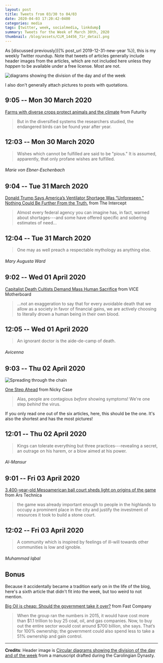 ```yaml
---
layout: post
title: Tweets from 03/30 to 04/03
date: 2020-04-03 17:20:42-0400
categories: media
tags: [twitter, week, socialmedia, linkdump]
summary: Tweets for the Week of March 30th, 2020
thumbnail: /blog/assets/CLM_14456_71r_detail.png
---
```


As [discussed previously]({% post_url 2019-12-31-new-year %}), this is my weekly Twitter roundup.  Note that tweets of articles generally include header images from the articles, which are not included here unless they *happen* to be available under a free license.  Most are not.

![diagrams showing the division of the day and of the week](/blog/assets/CLM_14456_71r_detail.png "diagrams showing the division of the day and of the week")

I also don't generally attach pictures to posts with quotations.

## 9:05 -- Mon 30 March 2020

[<i class="fab fa-twitter-square"></i>](https://jcolag.github.io/twitter/1244611584980369409) [Farms with diverse crops protect animals and the climate](https://www.futurity.org/farms-with-diverse-crops-biodiversity-climate-change-2313972/) from Futurity

 > But in the diversified systems the researchers studied, the endangered birds can be found year after year.

## 12:03 -- Mon 30 March 2020

[<i class="fab fa-twitter"></i>](https://jcolag.github.io/twitter/1244656380104937474)

 > Wishes which cannot be fulfilled are said to be "pious." It is assumed, apparently, that only profane wishes are fulfilled.

###### Marie von Ebner-Eschenbach

## 9:04 -- Tue 31 March 2020

[<i class="fab fa-twitter-square"></i>](https://jcolag.github.io/twitter/1244973721250672641) [Donald Trump Says America’s Ventilator Shortage Was “Unforeseen.” Nothing Could Be Further From the Truth.](https://theintercept.com/2020/03/24/donald-trump-says-americas-ventilator-shortage-was-unforeseen-nothing-could-be-further-from-the-truth/) from The Intercept

 > Almost every federal agency you can imagine has, in fact, warned about shortages---and some have offered specific and sobering estimates of need...

## 12:04 -- Tue 31 March 2020

[<i class="fab fa-twitter"></i>](https://jcolag.github.io/twitter/1245019019804962819)

 > One may as well preach a respectable mythology as anything else.

###### Mary Augusta Ward

## 9:02 -- Wed 01 April 2020

[<i class="fab fa-twitter-square"></i>](https://jcolag.github.io/twitter/1245335605828939776) [Capitalist Death Cultists Demand Mass Human Sacrifice](https://www.vice.com/en_us/article/k7e53y/trump-cuomo-economic-viability-over-saving-lives-coronavirus) from VICE Motherboard

 > ...not an exaggeration to say that for every avoidable death that we allow as a society in favor of financial gains, we are actively choosing to literally drown a human being in their own blood.

## 12:05 -- Wed 01 April 2020

[<i class="fab fa-twitter"></i>](https://jcolag.github.io/twitter/1245381659207188480)

 > An ignorant doctor is the aide-de-camp of death.

###### Avicenna

## 9:03 -- Thu 02 April 2020

![Spreading through the chain](/blog/assets/ncase-tracing-chain.png "Spreading through the chain")

[<i class="fab fa-twitter-square"></i>](https://jcolag.github.io/twitter/1245698245298286598) [One Step Ahead](https://blog.ncase.me/onestepahead/) from Nicky Case

 > Alas, people are contagious *before* showing symptoms! We're one step *behind* the virus.

If you only read one out of the six articles, here, this should be the one.  It's also the shortest and has the most pictures!

## 12:01 -- Thu 02 April 2020

[<i class="fab fa-twitter"></i>](https://jcolag.github.io/twitter/1245743040368525314)

 > Kings can tolerate everything but three practices---revealing a secret, an outrage on his harem, or a blow aimed at his power.

###### Al-Mansur

## 9:01 -- Fri 03 April 2020

[<i class="fab fa-twitter-square"></i>](https://jcolag.github.io/twitter/1246060129960656897) [3,400-year-old Mesoamerican ball court sheds light on origins of the game](https://arstechnica.com/science/2020/03/3400-year-old-mesoamerican-ball-court-sheds-light-on-origins-of-the-game/) from Ars Technica

 > the game was already important enough to people in the highlands to occupy a prominent place in the city and justify the investment of resources it took to build a stone court.

## 12:02 -- Fri 03 April 2020

[<i class="fab fa-twitter"></i>](https://jcolag.github.io/twitter/1246105680165158914)

 > A community which is inspired by feelings of ill-will towards other communities is low and ignoble.

###### Muhammad Iqbal

## Bonus

Because it accidentally became a tradition early on in the life of the blog, here's a sixth article that didn't fit into the week, but too weird to not mention.

<i class="fas fa-square"></i> [Big Oil is cheap: Should the government take it over?](https://www.fastcompany.com/90482315/big-oil-is-cheap-should-the-government-take-it-over) from Fast Company

 > When the group ran the numbers in 2015, it would have cost more than $1.1 trillion to buy 25 coal, oil, and gas companies. Now, to buy out the entire sector would cost around $700 billion, she says. That’s for 100% ownership; the government could also spend less to take a 51% ownership and gain control.

* * *

**Credits**:  Header image is [Circular diagrams showing the division of the day and of the week](https://en.wikipedia.org/wiki/Week#/media/File:CLM_14456_71r_detail.jpg) from a manuscript drafted during the Carolingian Dynasty.
